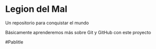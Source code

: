 # Legion del Mal
Un repositorio para conquistar el mundo

Básicamente aprenderemos más sobre Git y GitHub con este proyecto

#Pablitle
